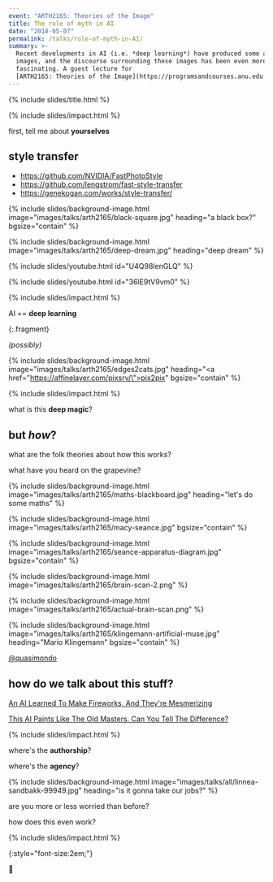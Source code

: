 ```yaml
---
event: "ARTH2165: Theories of the Image"
title: The role of myth in AI
date: "2018-05-07"
permalink: /talks/role-of-myth-in-AI/
summary: >-
  Recent developments in AI (i.e. *deep learning*) have produced some amazing
  images, and the discourse surrounding these images has been even more
  fascinating. A guest lecture for
  [ARTH2165: Theories of the Image](https://programsandcourses.anu.edu.au/2019/course/ARTH2165)
---
```


{% include slides/title.html %}

{% include slides/impact.html %}

first, tell me about **yourselves**

## style transfer

- <https://github.com/NVIDIA/FastPhotoStyle>
- <https://github.com/lengstrom/fast-style-transfer>
- <https://genekogan.com/works/style-transfer/>

{% include slides/background-image.html
           image="images/talks/arth2165/black-square.jpg"
           heading="a black box?"
           bgsize="contain" %}

{% include slides/background-image.html
           image="images/talks/arth2165/deep-dream.jpg"
           heading="deep dream" %}

{% include slides/youtube.html id="U4Q98lenGLQ" %}

{% include slides/youtube.html id="36lE9tV9vm0" %}

{% include slides/impact.html %}

AI == **deep learning**

{:.fragment}

_(possibly)_

{% include slides/background-image.html
           image="images/talks/arth2165/edges2cats.jpg"
           heading="<a href=\"https://affinelayer.com/pixsrv/\">pix2pix</a>"
           bgsize="contain" %}

{% include slides/impact.html %}

what is this **deep magic**?

## but _how_?

what are the folk theories about how this works?

what have you heard on the grapevine?

{% include slides/background-image.html
           image="images/talks/arth2165/maths-blackboard.jpg"
           heading="let's do some maths"  %}

{% include slides/background-image.html
           image="images/talks/arth2165/macy-seance.jpg"
           bgsize="contain" %}

{% include slides/background-image.html
           image="images/talks/arth2165/seance-apparatus-diagram.jpg"
           bgsize="contain" %}

{% include slides/background-image.html
           image="images/talks/arth2165/brain-scan-2.png"  %}

{% include slides/background-image.html
           image="images/talks/arth2165/actual-brain-scan.png"  %}

{% include slides/background-image.html
           image="images/talks/arth2165/klingemann-artificial-muse.jpg"
           heading="Mario Klingemann"
           bgsize="contain" %}

[@quasimondo](https://twitter.com/quasimondo)

## how do we talk about this stuff?

[An AI Learned To Make Fireworks, And They're Mesmerizing](https://www.fastcodesign.com/90156087/an-ai-learned-to-make-fireworks-and-theyre-mesmerizing)

[This AI Paints Like The Old Masters. Can You Tell The Difference?](https://www.fastcodesign.com/90167584/this-ai-paints-like-the-old-masters-can-you-tell-the-difference)

{% include slides/impact.html %}

where's the **authorship**?

where's the **agency**?

{% include slides/background-image.html
           image="images/talks/all/linnea-sandbakk-99949.jpg"
           heading="is it gonna take our jobs?"  %}

are you more or less worried than before?

how does this even work?

{% include slides/impact.html %}

{:style="font-size:2em;"}

🤔
